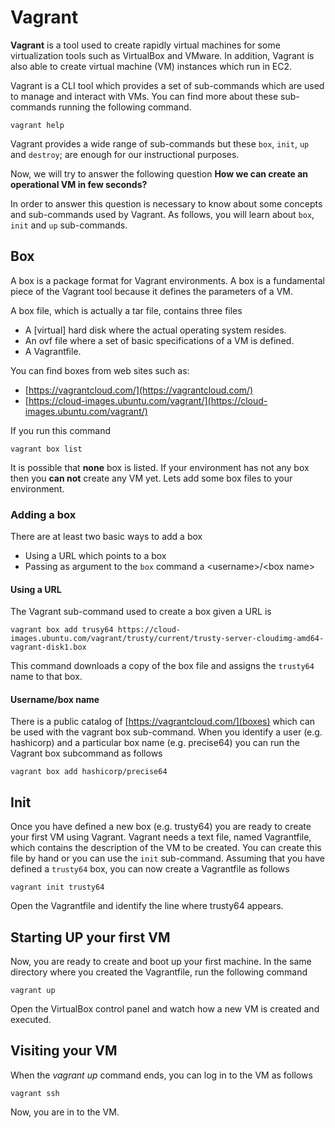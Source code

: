 # Vagrant

**Vagrant** is a tool used to create rapidly virtual machines for some virtualization tools such as VirtualBox and VMware. In addition, Vagrant is also able to create virtual machine  (VM) instances which run in EC2.

Vagrant is a CLI tool which provides a set of sub-commands which are used to manage and interact with VMs. 
You can find more about these sub-commands running the following command.

```
vagrant help
```

Vagrant provides a wide range of sub-commands but these  `box`, `init`, `up` and `destroy`; are enough for our instructional purposes. 

Now, we will try to answer the following question **How we can create an operational VM in few seconds?**

In order to answer this question is necessary to know about some concepts and sub-commands used by Vagrant. 
As follows, you will learn about `box`, `init` and `up` sub-commands.

## Box

A box is a package format for Vagrant environments. 
A box is a fundamental piece of the Vagrant tool because it defines the parameters of a VM.

A box file, which is actually a tar file, contains three files

- A [virtual] hard disk where the actual operating system resides.
- An ovf file where a set of basic specifications of a VM is defined.
- A Vagrantfile.

You can find boxes from web sites such as:

- [https://vagrantcloud.com/](https://vagrantcloud.com/)
- [https://cloud-images.ubuntu.com/vagrant/](https://cloud-images.ubuntu.com/vagrant/)

If you run this command

```
vagrant box list
```


It is possible that **none** box is listed.
If your environment has not any box then you **can not** create any VM yet.
Lets add some box files to your environment.

### Adding a box

There are at least two basic ways to add a box 

- Using a URL which points to a box 
- Passing as argument to the `box` command a &lt;username&gt;/&lt;box name&gt;

#### Using a URL

The Vagrant sub-command used to create a box given a URL is

```
vagrant box add trusy64 https://cloud-images.ubuntu.com/vagrant/trusty/current/trusty-server-cloudimg-amd64-vagrant-disk1.box
```

This command downloads a copy of the box file and assigns the `trusty64` name to that box.

#### Username/box name

There is a public catalog of [https://vagrantcloud.com/](boxes) which can be used with the vagrant box sub-command.
When you identify a user (e.g. hashicorp) and a particular box name (e.g. precise64) you can run the Vagrant box subcommand as follows

```
vagrant box add hashicorp/precise64
```

## Init

Once you have defined a new box (e.g. trusty64) you are ready to create your first VM using Vagrant. 
Vagrant needs a text file, named Vagrantfile, which contains the description of the VM to be created. 
You can create this file by hand or you can use the `init` sub-command.
Assuming that you have defined a `trusty64` box, you can now create a Vagrantfile as follows

```
vagrant init trusty64
```

Open the Vagrantfile and identify the line where trusty64 appears.

## Starting UP your first VM

Now, you are ready to create and boot up your first machine.
In the same directory where you created the Vagrantfile, run the following command

```
vagrant up
```

Open the VirtualBox control panel and watch how a new VM is created and executed.

## Visiting your VM

When the *vagrant up* command ends, you can log in to the VM as follows

```
vagrant ssh
```

Now, you are in to the VM.
